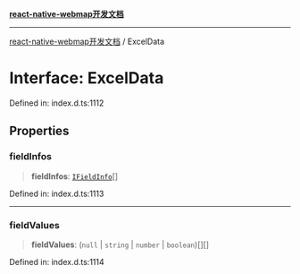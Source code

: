 [**react-native-webmap开发文档**](../README.md)

***

[react-native-webmap开发文档](../globals.md) / ExcelData

# Interface: ExcelData

Defined in: index.d.ts:1112

## Properties

### fieldInfos

> **fieldInfos**: [`IFieldInfo`](IFieldInfo.md)[]

Defined in: index.d.ts:1113

***

### fieldValues

> **fieldValues**: (`null` \| `string` \| `number` \| `boolean`)[][]

Defined in: index.d.ts:1114
